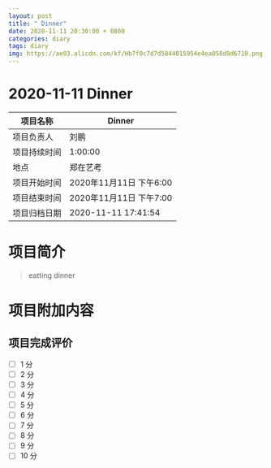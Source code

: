 ```yaml
---
layout: post
title: " Dinner"
date: 2020-11-11 20:30:00 + 0800
categories: diary
tags: diary
img: https://ae03.alicdn.com/kf/Hb7f0c7d7d5844015954e4ea058d9d6710.png
---
```


#  2020-11-11 Dinner


| 项目名称     |    Dinner      |
| ------------ | ----------------------- |
| 项目负责人   | 刘鹏                    |
| 项目持续时间 | 1:00:00                 |
| 地点         | 郑在艺考    |
| 项目开始时间 | 2020年11月11日 下午6:00 |
| 项目结束时间 | 2020年11月11日 下午7:00 |
| 项目归档日期 | 2020-11-11 17:41:54  |

# 项目简介
> eatting dinner  


# 项目附加内容





## 项目完成评价

- [ ]  1 分
- [ ]  2 分
- [ ]  3 分
- [ ]  4 分
- [ ]  5 分
- [ ]  6 分
- [ ]  7 分
- [ ]  8 分
- [ ]  9 分
- [ ]  10 分